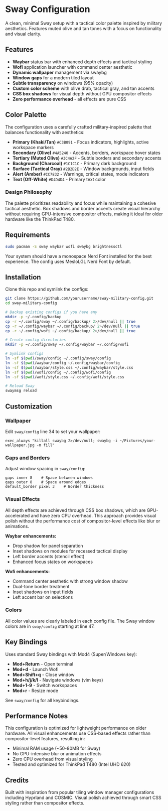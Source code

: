 # Sway Configuration

A clean, minimal Sway setup with a tactical color palette inspired by military aesthetics. Features muted olive and tan tones with a focus on functionality and visual clarity.

## Features

- **Waybar** status bar with enhanced depth effects and tactical styling
- **Wofi** application launcher with command center aesthetic
- **Dynamic wallpaper** management via swaybg
- **Window gaps** for a modern tiled layout
- **Subtle transparency** on windows (95% opacity)
- **Custom color scheme** with olive drab, tactical gray, and tan accents
- **CSS box shadows** for visual depth without GPU compositor effects
- **Zero performance overhead** - all effects are pure CSS

## Color Palette

The configuration uses a carefully crafted military-inspired palette that balances functionality with aesthetics:

- **Primary (Khaki/Tan)** `#C3B091` - Focus indicators, highlights, active workspace markers
- **Secondary (Olive)** `#4A5240` - Accents, borders, workspace hover states
- **Tertiary (Muted Olive)** `#3C4A2F` - Subtle borders and secondary accents
- **Background (Charcoal)** `#1C1C1C` - Primary dark background
- **Surface (Tactical Gray)** `#2B2D2E` - Window backgrounds, input fields
- **Alert (Amber)** `#CC7832` - Warnings, critical states, mode indicators
- **Text (Off-White)** `#D4D4D4` - Primary text color

### Design Philosophy

The palette prioritizes readability and focus while maintaining a cohesive tactical aesthetic. Box shadows and border accents create visual hierarchy without requiring GPU-intensive compositor effects, making it ideal for older hardware like the ThinkPad T480.

## Requirements

```bash
sudo pacman -S sway waybar wofi swaybg brightnessctl
```

Your system should have a monospace Nerd Font installed for the best experience. The config uses MesloLGL Nerd Font by default.

## Installation

Clone this repo and symlink the configs:

```bash
git clone https://github.com/yourusername/sway-military-config.git
cd sway-military-config

# Backup existing configs if you have any
mkdir -p ~/.config/backup
cp -r ~/.config/sway ~/.config/backup/ 2>/dev/null || true
cp -r ~/.config/waybar ~/.config/backup/ 2>/dev/null || true
cp -r ~/.config/wofi ~/.config/backup/ 2>/dev/null || true

# Create config directories
mkdir -p ~/.config/sway ~/.config/waybar ~/.config/wofi

# Symlink configs
ln -sf $(pwd)/sway/config ~/.config/sway/config
ln -sf $(pwd)/waybar/config ~/.config/waybar/config
ln -sf $(pwd)/waybar/style.css ~/.config/waybar/style.css
ln -sf $(pwd)/wofi/config ~/.config/wofi/config
ln -sf $(pwd)/wofi/style.css ~/.config/wofi/style.css

# Reload Sway
swaymsg reload
```

## Customization

### Wallpaper

Edit `sway/config` line 34 to set your wallpaper:

```
exec_always "killall swaybg 2>/dev/null; swaybg -i ~/Pictures/your-wallpaper.jpg -m fill"
```

### Gaps and Borders

Adjust window spacing in `sway/config`:

```
gaps inner 8    # Space between windows
gaps outer 8    # Space around edges
default_border pixel 3    # Border thickness
```

### Visual Effects

All depth effects are achieved through CSS box shadows, which are GPU-accelerated and have zero CPU overhead. This approach provides visual polish without the performance cost of compositor-level effects like blur or animations.

**Waybar enhancements:**
- Drop shadow for panel separation
- Inset shadows on modules for recessed tactical display
- Left border accents (stencil effect)
- Enhanced focus states on workspaces

**Wofi enhancements:**
- Command center aesthetic with strong window shadow
- Dual-tone border treatment
- Inset shadows on input fields
- Left accent bar on selections

### Colors

All color values are clearly labeled in each config file. The Sway window colors are in `sway/config` starting at line 47.

## Key Bindings

Uses standard Sway bindings with Mod4 (Super/Windows key):

- **Mod+Return** - Open terminal
- **Mod+d** - Launch Wofi
- **Mod+Shift+q** - Close window
- **Mod+h/j/k/l** - Navigate windows (vim keys)
- **Mod+1-9** - Switch workspaces
- **Mod+r** - Resize mode

See `sway/config` for all keybindings.

## Performance Notes

This configuration is optimized for lightweight performance on older hardware. All visual enhancements use CSS-based effects rather than compositor-level features, resulting in:

- Minimal RAM usage (~50-80MB for Sway)
- No GPU-intensive blur or animation effects
- Zero CPU overhead from visual styling
- Tested and optimized for ThinkPad T480 (Intel UHD 620)

## Credits

Built with inspiration from popular tiling window manager configurations including Hyprland and COSMIC. Visual polish achieved through smart CSS styling rather than compositor effects.

